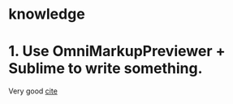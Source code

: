 # knowledge

# 1. Use OmniMarkupPreviewer + Sublime to write something. 

Very good
[cite](http://macplay.leanote.com/post/54bfa17b8404f03097000000)